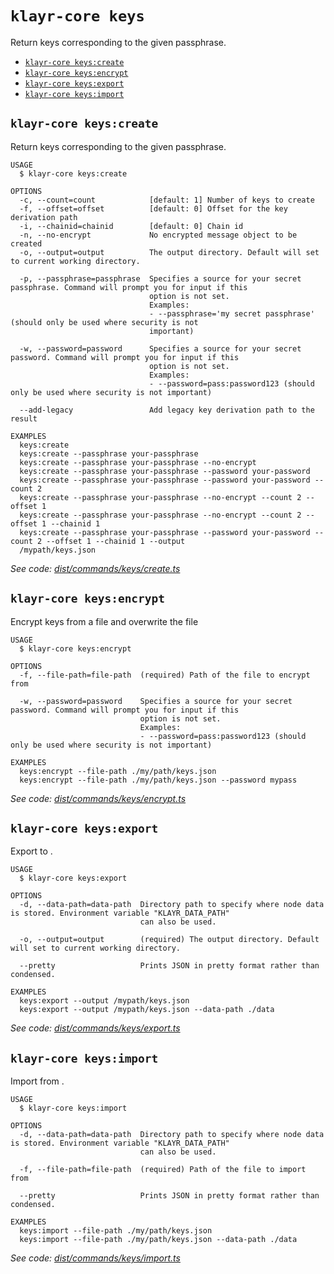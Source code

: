 `klayr-core keys`
=================

Return keys corresponding to the given passphrase.

* [`klayr-core keys:create`](#klayr-core-keyscreate)
* [`klayr-core keys:encrypt`](#klayr-core-keysencrypt)
* [`klayr-core keys:export`](#klayr-core-keysexport)
* [`klayr-core keys:import`](#klayr-core-keysimport)

## `klayr-core keys:create`

Return keys corresponding to the given passphrase.

```
USAGE
  $ klayr-core keys:create

OPTIONS
  -c, --count=count            [default: 1] Number of keys to create
  -f, --offset=offset          [default: 0] Offset for the key derivation path
  -i, --chainid=chainid        [default: 0] Chain id
  -n, --no-encrypt             No encrypted message object to be created
  -o, --output=output          The output directory. Default will set to current working directory.

  -p, --passphrase=passphrase  Specifies a source for your secret passphrase. Command will prompt you for input if this
                               option is not set.
                               Examples:
                               - --passphrase='my secret passphrase' (should only be used where security is not
                               important)

  -w, --password=password      Specifies a source for your secret password. Command will prompt you for input if this
                               option is not set.
                               Examples:
                               - --password=pass:password123 (should only be used where security is not important)

  --add-legacy                 Add legacy key derivation path to the result

EXAMPLES
  keys:create
  keys:create --passphrase your-passphrase
  keys:create --passphrase your-passphrase --no-encrypt
  keys:create --passphrase your-passphrase --password your-password
  keys:create --passphrase your-passphrase --password your-password --count 2
  keys:create --passphrase your-passphrase --no-encrypt --count 2 --offset 1
  keys:create --passphrase your-passphrase --no-encrypt --count 2 --offset 1 --chainid 1
  keys:create --passphrase your-passphrase --password your-password --count 2 --offset 1 --chainid 1 --output 
  /mypath/keys.json
```

_See code: [dist/commands/keys/create.ts](https://github.com/klayrhq/klayr-core/blob/v4.0.3-alpha.0/dist/commands/keys/create.ts)_

## `klayr-core keys:encrypt`

Encrypt keys from a file and overwrite the file

```
USAGE
  $ klayr-core keys:encrypt

OPTIONS
  -f, --file-path=file-path  (required) Path of the file to encrypt from

  -w, --password=password    Specifies a source for your secret password. Command will prompt you for input if this
                             option is not set.
                             Examples:
                             - --password=pass:password123 (should only be used where security is not important)

EXAMPLES
  keys:encrypt --file-path ./my/path/keys.json
  keys:encrypt --file-path ./my/path/keys.json --password mypass
```

_See code: [dist/commands/keys/encrypt.ts](https://github.com/klayrhq/klayr-core/blob/v4.0.3-alpha.0/dist/commands/keys/encrypt.ts)_

## `klayr-core keys:export`

Export to <FILE>.

```
USAGE
  $ klayr-core keys:export

OPTIONS
  -d, --data-path=data-path  Directory path to specify where node data is stored. Environment variable "KLAYR_DATA_PATH"
                             can also be used.

  -o, --output=output        (required) The output directory. Default will set to current working directory.

  --pretty                   Prints JSON in pretty format rather than condensed.

EXAMPLES
  keys:export --output /mypath/keys.json
  keys:export --output /mypath/keys.json --data-path ./data
```

_See code: [dist/commands/keys/export.ts](https://github.com/klayrhq/klayr-core/blob/v4.0.3-alpha.0/dist/commands/keys/export.ts)_

## `klayr-core keys:import`

Import from <FILE>.

```
USAGE
  $ klayr-core keys:import

OPTIONS
  -d, --data-path=data-path  Directory path to specify where node data is stored. Environment variable "KLAYR_DATA_PATH"
                             can also be used.

  -f, --file-path=file-path  (required) Path of the file to import from

  --pretty                   Prints JSON in pretty format rather than condensed.

EXAMPLES
  keys:import --file-path ./my/path/keys.json
  keys:import --file-path ./my/path/keys.json --data-path ./data
```

_See code: [dist/commands/keys/import.ts](https://github.com/klayrhq/klayr-core/blob/v4.0.3-alpha.0/dist/commands/keys/import.ts)_
